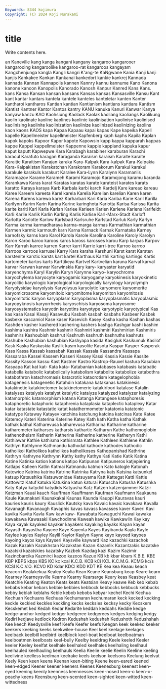 ```yaml
---
Keywords: 8344 kojimura
Copyright: (C) 2024 Koji Murakami
---
```


# title

Write contents here.



an Kaneville kang kanga kangani kangany kangaroo kangarooer kangarooing kangaroolike
kangaroo-rat kangaroos kangayam Kangchenjunga kangla Kangli kangri K'ang-te KaNgwane Kania
Kanji kanji kanjis Kankakee Kankan Kankanai kankedort kankie kankrej Kannada
kannada Kannan Kannapolis kannen Kannry kannu kannume Kano Kanona kanone
kanoon Kanopolis Kanorado Kanosh Kanpur Kanred Kans Kans. kans Kansa
Kansan kansan kansans Kansas kansas Kansasville Kansu Kant kant kantar
kantars kantela kantele kanteles kanteletar kanten Kanter kantharoi kantharos Kantian
kantian Kantianism kantians kantiara Kantism Kantist Kantner Kantor Kantos kantry
KANU kanuka Kanuri Kanwar Kanya kanyaw kanzu KAO Kaohsiung Kaolack
Kaolak kaoliang kaoliangs Kaolikung kaolin kaolinate kaoline kaolines kaolinic kaolinisation
kaolinise kaolinised kaolinising kaolinite kaolinization kaolinize kaolinized kaolinizing kaolins kaon
kaons KAOS kapa Kapaa Kapaau kapai kapas Kape kapeika Kapell
kapelle Kapellmeister kapellmeister Kapfenberg kaph kaphs Kapila Kaplan kapok kapoks
Kapoor Kapor kapote Kapowsin kapp kappa kapparah kappas kappe Kappel
kappellmeister Kappenne kappie kappland kapuka kapur kaput kaputt Kapwepwe Kara
Karabagh karabiner karaburan Karachi karacul Karafuto karagan Karaganda Karaism karaism
Karaite karaite Karaitic Karaitism Karajan karaka Kara-Kalpak Kara-kalpak Kara-Kalpakia Kara-Kalpakistan
Karakatchan Karakoram Karakorum Karakul karakul karakule karakuls karakurt Karalee Kara-Lynn
Karalynn Karamanlis Karamazov Karame Karameh Karami Karamojo Karamojong karamu karanda
Karankawa Karas karat Karatas karatas karate karateist karates karats karatto
Karaya karaya Karb Karbala karbi karch Kardelj Kare kareao kareau
Karee Kareem kareeta Karel karela Karelia Karelian karelian Karen karen
Karena Karens karewa karez Karharbari Kari Karia Kariba Karie Karil
Karilla Karilynn Karim Karin Karina Karine karinghota Kariotta Karisa Karissa
Karita karite kariti Karl Karla Karlan Karlee Karleen Karlen Karlene
Karlens Karlfeldt Karli Karlie Karlik Karlin Karling Karlis Karlise Karl-Marx-Stadt
Karloff Karlotta Karlotte Karlow Karlsbad Karlsruhe Karlstad Karluk Karly Karlyn
Karma karma karmadharaya karma-marga karmas Karmathian karmathian Karmen karmic karmouth
karn Karna Karnack Karnak Karnataka Karney karnofsky karns karo Karol
Karola Karole Karolina Karoline Karoly Karolyn Karon Karoo karoo karoos
karos kaross karosses karou Karp karpas Karpov Karr Karrah karree
karren Karrer karri Karrie karri-tree Karroo karroo Karroos karroos karrusel
Karry Kars karsha Karshuni Karst karst Karsten karstenite karstic karsts
kart kartel Karthaus Karthli karting kartings Kartis kartometer kartos karts
Karttikeya Kartvel Kartvelian karuna Karval karval karvar Karwan karwar Karwinskia
Kary kary- karyaster karyatid karyenchyma Karyl Karylin Karyn Karynne karyo-
karyochrome karyochylema karyocyte karyogamic karyogamy karyokinesis karyokinetic karyolitic karyologic karyological
karyologically karyology karyolymph Karyolysidae karyolysis Karyolysus karyolytic karyomere karyomerite karyomicrosome
karyomitoic karyomitome karyomiton karyomitosis karyomitotic karyon karyoplasm karyoplasma karyoplasmatic karyoplasmic
karyopyknosis karyorrhexis karyoschisis karyosoma karyosome karyosystematics karyotin karyotins karyotype karyotypic
karyotypical Kas kas kasa Kasai Kasaji Kasavubu Kasbah kasbah kasbahs
Kasbeer Kasbek kasbeke kascamiol Kase kaser Kasevich Kasey Kasha kasha
Kashan kashas Kashden kasher kashered kashering kashers kashga Kashgar kashi
kashim kashima kashira Kashmir kashmir Kashmiri kashmiri Kashmirian Kashmiris kashmirs
Kashoubish kashrut Kashruth kashruth kashruths kashruts Kashube Kashubian kashubian Kashyapa
kasida Kasigluk Kasikumuk Kasilof Kask Kaska Kaskaskia Kaslik kasm kasolite
Kasota Kaspar Kasper Kasperak Kass Kassa Kassab kassabah Kassak Kassala
Kassandra Kassapa Kassaraba Kassel Kassem Kasseri Kassey Kassi Kassia Kassie
Kassite Kassity Kasson kassu Kast Kastner Kastro Kastrop-Rauxel kastura Kasubian
Kasyapa Kat kat kat- Kata kata- Katabanian katabases katabasis katabatic
katabella katabolic katabolically katabolism katabolite katabolize katabothra katabothron katachromasis katacrotic
katacrotism katagelophobia katagenesis katagenetic Katahdin katakana katakanas katakinesis katakinetic katakinetomer
katakinetomeric katakiribori katalase Katalin katalyses katalysis katalyst katalytic katalyze katalyzed
katalyzer katalyzing katamorphic katamorphism katana Katanga Katangese kataphoresis kataphoretic kataphoric
kataphrenia kataplasia kataplectic kataplexy Katar katar katastate katastatic katat katathermometer
katatonia katatonic katatype Kataway Katayev katchina katchung katcina katcinas Kate
Katee Katemcy Kateri Katerina Katerine Katey Kath kath Katha katha
Kathak kathak kathal Katharevusa katharevusa Katharina Katharine katharine katharometer katharses
katharsis kathartic Katharyn Kathe kathemoglobin kathenotheism Katherin Katherina Katherine katherine
Katheryn Kathi Kathiawar Kathie kathisma kathismata Kathlee Kathleen Kathlene Kathlin
Kathlyn Kathlynne Kathmandu kathodal kathode kathodes kathodic katholikoi Katholikos katholikos
katholikoses Kathopanishad Kathrine Kathryn Kathryne Kathrynn Kathy kathy Kathye Kati
Katie Katik Katina Katine Katinka kation kations katipo Katipunan Katipuneros
katjepiering Katlaps Katleen Katlin Katmai Katmandu katmon Kato katogle Katonah
Katowice Katrina katrina Katrine Katrinka Katryna kats Katsina katsunkel katsup
Katsushika Katsuwonidae Katsuyama Katt Kattegat Katti Kattie Kattowitz Katuf katuka
Katukina katun katurai Katuscha Katusha Katushka Katy Katya katydid katydids
Katyusha Katz Katzen katzenjammer Katzir Katzman Kauai kauch Kauffman Kauffmann
Kaufman Kaufmann Kaukauna Kaule Kaumakani Kaunakakai Kaunas Kaunda Kauppi Kauravas
kauri kauries kauris kaury Kauslick Kautsky kava Kavaic kavaic kavakava
Kavalla Kavanagh Kavanaugh Kavaphis kavas kavass kavasses kaver Kaveri Kavi
kavika Kavita Kavla Kaw kaw kaw- Kawabata Kawaguchi Kawai kawaka
kawakawa Kawasaki Kawchodinne Kaweah kawika Kawkawlin Kay kay Kaya kayak
kayaked kayaker kayakers kayaking kayaks Kayan kayan Kayasth Kayastha Kaycee
Kaye Kayenta Kayes Kayibanda Kayla Kayle Kaylee kayles Kayley Kaylil
Kaylor Kaylyn Kayne kayo kayoed kayoes kayoing kayos kays Kayseri
Kaysville kayward Kaz kazachki kazachok Kazak Kazakh Kazakhstan Kazakstan Kazan
Kazanlik Kazantzakis kazatske kazatski kazatskies kazatsky Kazbek Kazdag kazi Kazim
Kazimir Kazincbarcika Kazmirci kazoo kazoos Kazue KB kb kbar kbars
K.B.E. KBE KBP KBPS kbps KBS KC kc kcal K.C.B.
KCB kCi KCL K.C.M.G. KCMG kc/s KCSI K.C.V.O. KCVO KD
Kdar KDCI KDD KDT KE Kea kea Keaau keach keacorn
Kealakekua Kealey Kealia Kean Keane Keansburg keap Keare kearn Kearney
Kearneysville Kearns Kearny Kearsarge Keary keas Keasbey keat Keatchie Keating
Keaton Keats keats Keatsian Keavy keawe Keb keb kebab kebabs
kebar kebars kebbie kebbies kebbock kebbocks kebbuck kebbucks kebby keblah
keblahs Keble kebob kebobs kebyar kechel Kechi Kechua Kechuan Kechuans
Kechuas Kechumaran kechumaran keck kecked kecking keckle keckled keckles keckling
kecks kecksies kecksy kecky Kecskem Kecskemet ked Kedah Kedar Kedarite
keddah keddahs Keddie kedge kedge-anchor kedged kedger kedgeree kedgerees kedges
kedging kedgy Kediri kedjave kedlock Kedron Kedushah kedushah Kedushoth Kedushshah
Kee keech Keedysville keef Keefe Keefer keefs Keegan keek keeked
keeker keekers keeking keeks keekwilee-house Keel keel keelage keelages keelback
keelbill keelbird keelblock keel-boat keelboat keelboatman keelboatmen keelboats keel-bully Keelby
keeldrag Keele keeled Keeler keeler Keeley keelfat keelhale keelhaled keelhales
keelhaling keelhaul keelhauled keelhauling keelhauls Keelia Keelie keelie Keelin Keeline
keeling keelivine keelless keelman keelrake keels keelson keelsons Keelung keelvat
Keely Keen keen keena Keenan keen-biting Keene keen-eared keened keen-edged
Keener keener keeners Keenes Keenesburg keenest keen-eyed keening keenly keenness
keennesses keen-nosed keen-o keen-o-peachy keens Keensburg keen-scented keen-sighted keen-witted keen-wittedness
